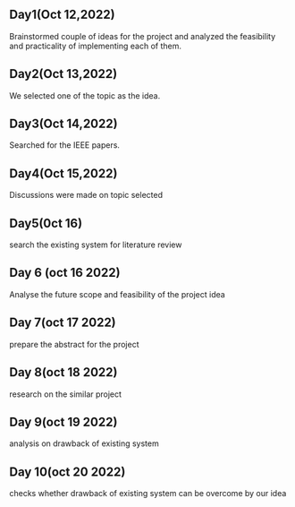 ## Day1(Oct 12,2022)
Brainstormed couple of ideas for the project and analyzed the feasibility and practicality of implementing each of them.
## Day2(Oct 13,2022)
We selected one of the topic as the idea.
## Day3(Oct 14,2022)
Searched for the IEEE papers.
## Day4(Oct 15,2022)
Discussions were made on topic selected
## Day5(0ct 16)
 search the existing system for literature review

## Day 6 (oct 16 2022)
 Analyse the future scope and feasibility of the project idea

## Day 7(oct 17 2022)
 prepare the abstract for the project

## Day 8(oct 18 2022)
 research on the similar project

## Day 9(oct 19 2022)
 analysis on drawback of existing system
 
 ## Day 10(oct 20 2022)
 checks whether drawback of existing  system can be overcome by our idea


